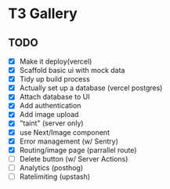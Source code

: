 # T3 Gallery

## TODO

- [x] Make it deploy(vercel)
- [x] Scaffold basic ui with mock data
- [x] Tidy up build process
- [x] Actually set up a database (vercel postgres)
- [x] Attach database to UI
- [x] Add authentication
- [x] Add image upload
- [x] "taint" (server only)
- [x] use Next/Image component
- [x] Error management (w/ Sentry)
- [x] Routing/image page (parrallel route)
- [ ] Delete button (w/ Server Actions)
- [ ] Analytics (posthog)
- [ ] Ratelimiting (upstash)
